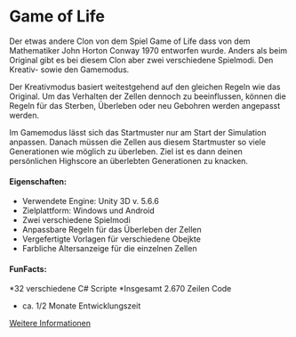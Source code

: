 # Game of Life

Der etwas andere Clon von dem Spiel Game of Life dass von dem Mathematiker John Horton Conway 1970 entworfen wurde. Anders als beim Original gibt es bei diesem Clon aber zwei verschiedene Spielmodi. Den Kreativ- sowie den Gamemodus.

Der Kreativmodus basiert weitestgehend auf den gleichen Regeln wie das Original. Um das Verhalten der Zellen dennoch zu beeinflussen, können die Regeln für das Sterben, Überleben oder neu Gebohren werden angepasst werden.

Im Gamemodus lässt sich das Startmuster nur am Start der Simulation anpassen. Danach müssen die Zellen aus diesem Startmuster so viele Generationen wie möglich zu überleben. Ziel ist es dann deinen persönlichen Highscore an überlebten Generationen zu knacken.

#### Eigenschaften:
* Verwendete Engine: Unity 3D v. 5.6.6
* Zielplattform: Windows und Android
* Zwei verschiedene Spielmodi
* Anpassbare Regeln für das Überleben der Zellen
* Vergefertigte Vorlagen für verschiedene Obejkte
* Farbliche Altersanzeige für die einzelnen Zellen

#### FunFacts:
*32 verschiedene C# Scripte
*Insgesamt 2.670 Zeilen Code
* ca. 1/2 Monate Entwicklungszeit

[Weitere Informationen](https://www.sascha-kall.de "Weitere Informationen auf der Homepage")


